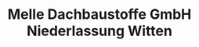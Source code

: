 ---
title: "Melle Dachbaustoffe GmbH Niederlassung Witten"
url: /witten/melle-dachbaustoffe-gmbh-niederlassung-witten/
shop: Baustoffe
---